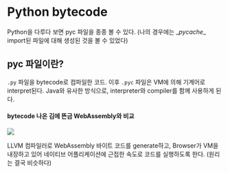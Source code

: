 # Python bytecode

Python을 다루다 보면 pyc 파일을 종종 볼 수 있다. (나의 경우에는 \__pycache__ import된 파일에 대해 생성된 것을 볼 수 있었다)

## pyc 파일이란?

`.py` 파일을 bytecode로 컴파일한 코드. 이후 `.pyc` 파일은 VM에 의해 기계어로 interpret된다. Java와 유사한 방식으로, interpreter와 compiler를 함께 사용하게 된다.

#### bytecode 나온 김에 뜬금 WebAssembly와 비교
![](https://d2.naver.com/content/images/2017/04/helloworld-1570-1571-04.png)

LLVM 컴파일러로 WebAssembly 바이트 코드를 generate하고, Browser가 VM을 내장하고 있어 네이티브 어플리케이션에 근접한 속도로 코드를 실행하도록 한다. (원리는 결국 비슷하다)